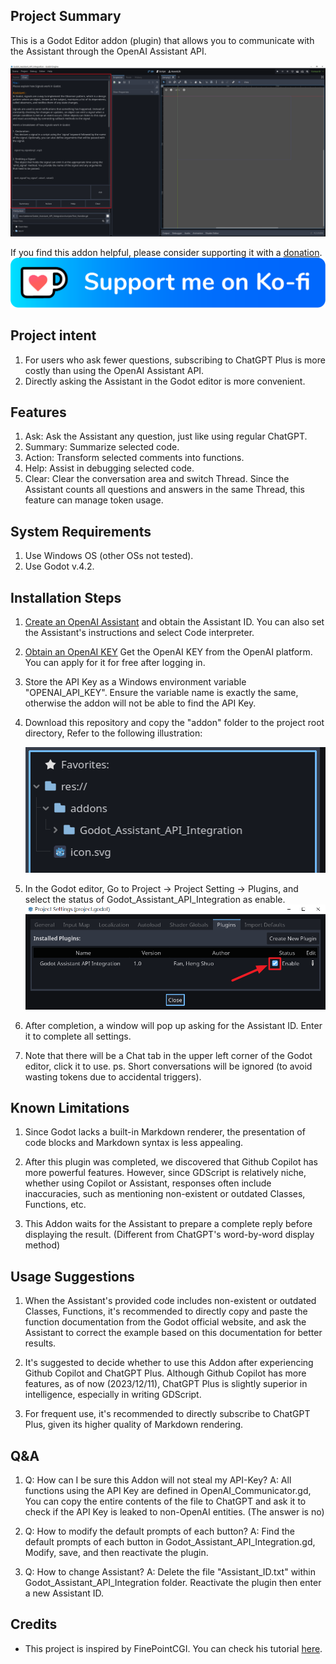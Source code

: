 ## Project Summary
This is a Godot Editor addon (plugin) that allows you to communicate with the Assistant through the OpenAI Assistant API.

![image](addons/Godot_Assistant_API_Integration/assets/images/addon_preview.png)

If you find this addon helpful, please consider supporting it with a [donation](https://ko-fi.com/amosfan).
[![Alt text](addons/Godot_Assistant_API_Integration/assets/images/kofi_button_blue.webp)](https://ko-fi.com/amosfan)


## Project intent
1. For users who ask fewer questions, subscribing to ChatGPT Plus is more costly than using the OpenAI Assistant API.
2. Directly asking the Assistant in the Godot editor is more convenient.

## Features
1. Ask: Ask the Assistant any question, just like using regular ChatGPT.
2. Summary: Summarize selected code.
3. Action: Transform selected comments into functions.
4. Help: Assist in debugging selected code.
5. Clear: Clear the conversation area and switch Thread. Since the Assistant counts all questions and answers in the same Thread, this feature can manage token usage.

## System Requirements
1. Use Windows OS (other OSs not tested).
2. Use Godot v.4.2.

## Installation Steps
1. [Create an OpenAI Assistant](https://platform.openai.com/assistants) and obtain the Assistant ID.
   You can also set the Assistant's instructions and select Code interpreter.

2. [Obtain an OpenAI KEY](https://platform.openai.com/api-keys)
   Get the OpenAI KEY from the OpenAI platform. You can apply for it for free after logging in.

3. Store the API Key as a Windows environment variable "OPENAI_API_KEY". Ensure the variable name is exactly the same, otherwise the addon will not be able to find the API Key.

4. Download this repository and copy the "addon" folder to the project root directory,
   Refer to the following illustration:
   
   ![image](addons/Godot_Assistant_API_Integration/assets/images/addon_path.png)

5. In the Godot editor,
   Go to Project -> Project Setting -> Plugins, and select the status of Godot_Assistant_API_Integration as enable.
   ![image](addons/Godot_Assistant_API_Integration/assets/images/enable_addon.png)

6. After completion, a window will pop up asking for the Assistant ID. Enter it to complete all settings.

7. Note that there will be a Chat tab in the upper left corner of the Godot editor, click it to use.
   ps. Short conversations will be ignored (to avoid wasting tokens due to accidental triggers).

## Known Limitations
1. Since Godot lacks a built-in Markdown renderer, the presentation of code blocks and Markdown syntax is less appealing.

2. After this plugin was completed, we discovered that Github Copilot has more powerful features.
   However, since GDScript is relatively niche, whether using Copilot or Assistant, responses often include inaccuracies, such as mentioning non-existent or outdated Classes, Functions, etc.

3. This Addon waits for the Assistant to prepare a complete reply before displaying the result.
   (Different from ChatGPT's word-by-word display method)

## Usage Suggestions
1. When the Assistant's provided code includes non-existent or outdated Classes, Functions, it's recommended to directly copy and paste the function documentation from the Godot official website, and ask the Assistant to correct the example based on this documentation for better results.

2. It's suggested to decide whether to use this Addon after experiencing Github Copilot and ChatGPT Plus.
   Although Github Copilot has more features, as of now (2023/12/11), ChatGPT Plus is slightly superior in intelligence, especially in writing GDScript.

3. For frequent use, it's recommended to directly subscribe to ChatGPT Plus, given its higher quality of Markdown rendering.

## Q&A
1. Q: How can I be sure this Addon will not steal my API-Key?
   A: All functions using the API Key are defined in OpenAI_Communicator.gd,
   You can copy the entire contents of the file to ChatGPT and ask it to check if the API Key is leaked to non-OpenAI entities. 
   (The answer is no)

2. Q: How to modify the default prompts of each button?
   A: Find the default prompts of each button in Godot_Assistant_API_Integration.gd,
   Modify, save, and then reactivate the plugin.

3. Q: How to change Assistant?
   A: Delete the file "Assistant_ID.txt" within Godot_Assistant_API_Integration folder.
      Reactivate the plugin then enter a new Assistant ID.
## Credits
- This project is inspired by FinePointCGI. You can check his tutorial [here](https://www.youtube.com/watch?v=s0ETqU1YbLg).
